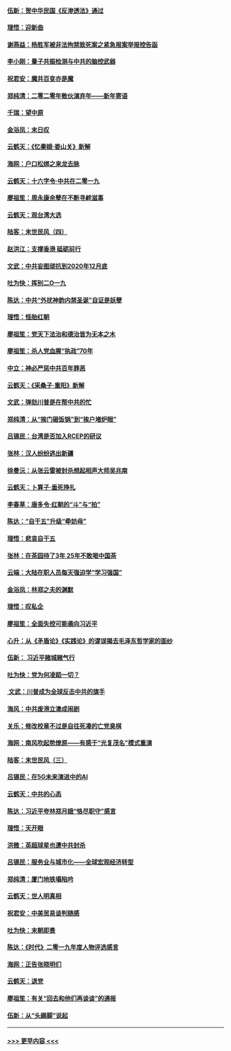 #### [伍新：贺中华民国《反渗透法》通过](../pages/nsc993/n11761994.md?t=01021411) 
#### [理悟：迎新曲](../pages/nsc993/n11761152.md?t=01021411) 
#### [谢燕益：杨胜军被非法拘禁致死案之紧急报案举报控告函](../pages/nsc993/n11756134.md?t=01021411) 
#### [李小刚：量子共振检测与中共的脑控武器](../pages/nsc993/n11754518.md?t=01021411) 
#### [祝君安：魔共百变亦是魔](../pages/nsc993/n11754469.md?t=01021411) 
#### [郑纯清：二零二零年散伙演弃年——新年寄语](../pages/nsc993/n11754195.md?t=01021411) 
#### [千瑞：望中原](../pages/nsc993/n11754159.md?t=01021411) 
#### [金浴凤：末日叹](../pages/nsc993/n11752359.md?t=01021411) 
#### [云鹤天：《忆秦娥‧娄山关》新解](../pages/nsc993/n11752348.md?t=01021411) 
#### [海网：户口松绑之来龙去脉](../pages/nsc993/n11752328.md?t=01021411) 
#### [云鹤天：十六字令‧中共在二零一九](../pages/nsc993/n11752305.md?t=01021411) 
#### [廖祖笙：周永康余孽在不断寻衅滋事](../pages/nsc993/n11751013.md?t=01021411) 
#### [云鹤天：观台湾大选](../pages/nsc993/n11751007.md?t=01021411) 
#### [陆客：末世民风（四）](../pages/nsc993/n11749203.md?t=01021411) 
#### [赵洪江：支撑香港 砥砺前行](../pages/nsc993/n11748482.md?t=01021411) 
#### [文武：中共妄图顽抗到2020年12月底](../pages/nsc993/n11748446.md?t=01021411) 
#### [吐为快：挥别二O一九](../pages/nsc993/n11748411.md?t=01021411) 
#### [陈达：中共“外扰神韵内禁圣诞”自证是妖孽](../pages/nsc993/n11748226.md?t=01021411) 
#### [理悟：怪胎红朝](../pages/nsc993/n11748206.md?t=01021411) 
#### [廖祖笙：党天下法治和德治皆为无本之木](../pages/nsc993/n11748135.md?t=01021411) 
#### [廖祖笙：杀人党血腥“执政”70年](../pages/nsc993/n11745144.md?t=01021411) 
#### [中立：神必严惩中共百年罪恶](../pages/nsc993/n11744970.md?t=01021411) 
#### [云鹤天：《采桑子‧重阳》新解](../pages/nsc993/n11744948.md?t=01021411) 
#### [文武：弹劾川普是在帮中共的忙](../pages/nsc993/n11744758.md?t=01021411) 
#### [郑纯清：从“挨门砸饭锅”到“挨户堵炉眼”](../pages/nsc993/n11744745.md?t=01021411) 
#### [吕锡民：台湾是否加入RCEP的研议](../pages/nsc993/n11744701.md?t=01021411) 
#### [张林：汉人纷纷逃出新疆](../pages/nsc993/n11743530.md?t=01021411) 
#### [徐曼沅：从张云雷被封杀想起相声大师吴兆南](../pages/nsc993/n11741816.md?t=01021411) 
#### [云鹤天：卜算子‧垂死挣扎](../pages/nsc993/n11739956.md?t=01021411) 
#### [李春草：唐多令‧红朝的“斗”与“拍”](../pages/nsc993/n11739830.md?t=01021411) 
#### [陈达：“自干五”升级“牵妨母”](../pages/nsc993/n11739724.md?t=01021411) 
#### [理悟：悲哀自干五](../pages/nsc993/n11739547.md?t=01021411) 
#### [张林：在茶园待了3年 25年不敢喝中国茶](../pages/nsc993/n11739240.md?t=01021411) 
#### [云端：大陆在职人员每天强迫学“学习强国”](../pages/nsc993/n11738735.md?t=01021411) 
#### [金浴凤：林郑之夫的渊默](../pages/nsc993/n11737735.md?t=01021411) 
#### [理悟：叹私企](../pages/nsc993/n11737715.md?t=01021411) 
#### [廖祖笙：全面失控可能袭向习近平](../pages/nsc993/n11737704.md?t=01021411) 
#### [心升：从《矛盾论》《实践论》的谬误揭去毛泽东哲学家的面纱](../pages/nsc993/n11736962.md?t=01021411) 
#### [伍新： 习近平赌城赌气行](../pages/nsc993/n11736929.md?t=01021411) 
#### [吐为快：党为何凌蹈一切？](../pages/nsc993/n11736915.md?t=01021411) 
#### [ 文武：川普成为全球反击中共的旗手](../pages/nsc993/n11736882.md?t=01021411) 
#### [海风：中共废港立澳成闹剧](../pages/nsc993/n11735857.md?t=01021411) 
#### [关乐：修改校章不过是自往死凑的亡党臭棋](../pages/nsc993/n11735097.md?t=01021411) 
#### [海网：南风吹起势燎原——有感于“光复茂名”模式重演](../pages/nsc993/n11732308.md?t=01021411) 
#### [陆客：末世民风（三）](../pages/nsc993/n11732211.md?t=01021411) 
#### [吕锡民：在5G未来演进中的AI](../pages/nsc993/n11730010.md?t=01021411) 
#### [云鹤天：中共的心态](../pages/nsc993/n11729906.md?t=01021411) 
#### [陈达：习近平夸林郑月娥“恪尽职守”感言](../pages/nsc993/n11729881.md?t=01021411) 
#### [理悟：天开眼](../pages/nsc993/n11729699.md?t=01021411) 
#### [洪微：英超球星也遭中共封杀](../pages/nsc993/n11727243.md?t=01021411) 
#### [吕锡民：服务业与城市化——全球宏观经济转型](../pages/nsc993/n11725845.md?t=01021411) 
#### [郑纯清：厦门地铁塌陷吟](../pages/nsc993/n11725813.md?t=01021411) 
#### [云鹤天：世人明真相](../pages/nsc993/n11725621.md?t=01021411) 
#### [祝君安：中美贸易谈判随感](../pages/nsc993/n11725609.md?t=01021411) 
#### [吐为快：末朝即景](../pages/nsc993/n11723365.md?t=01021411) 
#### [陈达：《时代》二零一九年度人物评选感言](../pages/nsc993/n11723337.md?t=01021411) 
#### [海网：正告张晓明们](../pages/nsc993/n11723228.md?t=01021411) 
#### [云鹤天：退党](../pages/nsc993/n11723056.md?t=01021411) 
#### [廖祖笙：有关“回去和他们再谈谈”的通报](../pages/nsc993/n11722442.md?t=01021411) 
#### [伍新：从“头踢脚”说起](../pages/nsc993/n11722429.md?t=01021411) 

----
#### [ >>> 更早内容 <<< ](../indexes/nsc993-earlier.md)

